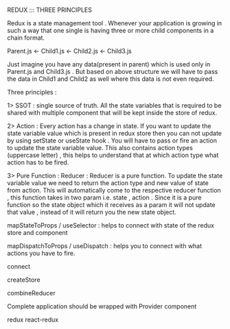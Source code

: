 REDUX ::: THREE PRINCIPLES 

Redux is a state management tool . Whenever your application is growing in such a way that one single is having three or more child components in a chain format.

Parent.js  <- Child1.js  <- Child2.js  <- Child3.js 


<Child1/>		<Child2/>


Just imagine you have any data(present in parent) which is used only in Parent.js and Child3.js . But based on above structure we will have to pass the data in Child1 and Child2 as well where this data is not even required.


Three principles :

1> SSOT : single source of truth. All the state variables that is required to be shared with multiple component that will be kept inside the store of redux.

2> Action : Every action has a change in state. If you want to update the state variable value which is present in redux store then you can not update by using setState or useState hook . You will have to pass or fire an action to update the state variable value. This also contains action types (uppercase letter) , this helps to understand that at which action type what action has to be fired.

3> Pure Function : Reducer : Reducer is a pure function. To update the state variable value we need to return the action type and new value of state from action. This will automatically come to the respective reducer function , this function takes in two param i.e. state , action . Since it is a pure function so the state object which it receives as a param it will not update that value , instead of it will return you the new state object. 


mapStateToProps / useSelector : helps to connect with state of the redux store and component

mapDispatchToProps / useDispatch : helps you to connect with what actions you have to fire.

connect 

createStore

combineReducer

Complete application should be wrapped with Provider component

redux   react-redux    
